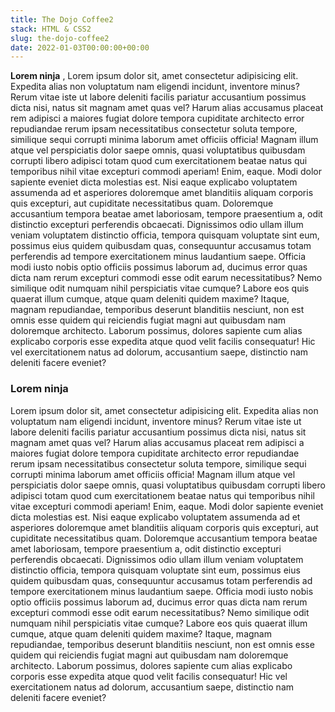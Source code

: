 ```yaml
---
title: The Dojo Coffee2
stack: HTML & CSS2
slug: the-dojo-coffee2
date: 2022-01-03T00:00:00+00:00
---
```


**Lorem ninja** , Lorem ipsum dolor sit, amet consectetur adipisicing elit. Expedita alias non voluptatum nam eligendi incidunt, inventore minus? Rerum vitae iste ut labore deleniti facilis pariatur accusantium possimus dicta nisi, natus sit magnam amet quas vel? Harum alias accusamus placeat rem adipisci a maiores fugiat dolore tempora cupiditate architecto error repudiandae rerum ipsam necessitatibus consectetur soluta tempore, similique sequi corrupti minima laborum amet officiis officia! Magnam illum atque vel perspiciatis dolor saepe omnis, quasi voluptatibus quibusdam corrupti libero adipisci totam quod cum exercitationem beatae natus qui temporibus nihil vitae excepturi commodi aperiam! Enim, eaque. Modi dolor sapiente eveniet dicta molestias est. Nisi eaque explicabo voluptatem assumenda ad et asperiores doloremque amet blanditiis aliquam corporis quis excepturi, aut cupiditate necessitatibus quam. Doloremque accusantium tempora beatae amet laboriosam, tempore praesentium a, odit distinctio excepturi perferendis obcaecati. Dignissimos odio ullam illum veniam voluptatem distinctio officia, tempora quisquam voluptate sint eum, possimus eius quidem quibusdam quas, consequuntur accusamus totam perferendis ad tempore exercitationem minus laudantium saepe. Officia modi iusto nobis optio officiis possimus laborum ad, ducimus error quas dicta nam rerum excepturi commodi esse odit earum necessitatibus? Nemo similique odit numquam nihil perspiciatis vitae cumque? Labore eos quis quaerat illum cumque, atque quam deleniti quidem maxime? Itaque, magnam repudiandae, temporibus deserunt blanditiis nesciunt, non est omnis esse quidem qui reiciendis fugiat magni aut quibusdam nam doloremque architecto. Laborum possimus, dolores sapiente cum alias explicabo corporis esse expedita atque quod velit facilis consequatur! Hic vel exercitationem natus ad dolorum, accusantium saepe, distinctio nam deleniti facere eveniet?


### Lorem ninja
 Lorem ipsum dolor sit, amet consectetur adipisicing elit. Expedita alias non voluptatum nam eligendi incidunt, inventore minus? Rerum vitae iste ut labore deleniti facilis pariatur accusantium possimus dicta nisi, natus sit magnam amet quas vel? Harum alias accusamus placeat rem adipisci a maiores fugiat dolore tempora cupiditate architecto error repudiandae rerum ipsam necessitatibus consectetur soluta tempore, similique sequi corrupti minima laborum amet officiis officia! Magnam illum atque vel perspiciatis dolor saepe omnis, quasi voluptatibus quibusdam corrupti libero adipisci totam quod cum exercitationem beatae natus qui temporibus nihil vitae excepturi commodi aperiam! Enim, eaque. Modi dolor sapiente eveniet dicta molestias est. Nisi eaque explicabo voluptatem assumenda ad et asperiores doloremque amet blanditiis aliquam corporis quis excepturi, aut cupiditate necessitatibus quam. Doloremque accusantium tempora beatae amet laboriosam, tempore praesentium a, odit distinctio excepturi perferendis obcaecati. Dignissimos odio ullam illum veniam voluptatem distinctio officia, tempora quisquam voluptate sint eum, possimus eius quidem quibusdam quas, consequuntur accusamus totam perferendis ad tempore exercitationem minus laudantium saepe. Officia modi iusto nobis optio officiis possimus laborum ad, ducimus error quas dicta nam rerum excepturi commodi esse odit earum necessitatibus? Nemo similique odit numquam nihil perspiciatis vitae cumque? Labore eos quis quaerat illum cumque, atque quam deleniti quidem maxime? Itaque, magnam repudiandae, temporibus deserunt blanditiis nesciunt, non est omnis esse quidem qui reiciendis fugiat magni aut quibusdam nam doloremque architecto. Laborum possimus, dolores sapiente cum alias explicabo corporis esse expedita atque quod velit facilis consequatur! Hic vel exercitationem natus ad dolorum, accusantium saepe, distinctio nam deleniti facere eveniet?